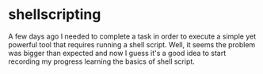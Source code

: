 # shellscripting

A few days ago I needed to complete a task in order to execute a simple yet powerful tool that requires running a shell script. Well, it seems the problem was bigger than expected and now I guess it's a good idea to start recording my progress learning the basics of shell script. 
